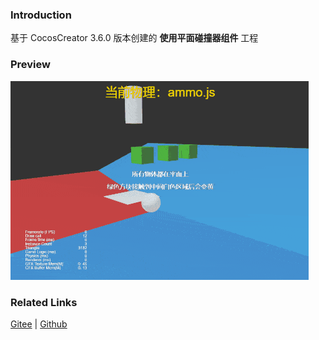 ### Introduction

基于 CocosCreator 3.6.0 版本创建的 **使用平面碰撞器组件** 工程

### Preview
![image](../../../gif/202203/2022030427.gif)

### Related Links
[Gitee](https://gitee.com/mirrors_cocos-creator/example-3d/blob/master/physics-3d/assets/cases/scenes) | [Github](https://github.com/cocos-creator/example-3d/blob/master/physics-3d/assets/cases/scenes)